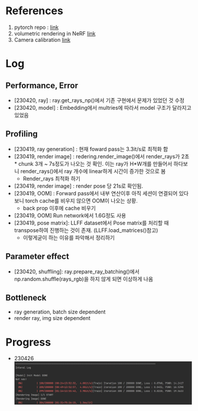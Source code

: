 # References
1. pytorch repo : [link](https://github.com/yenchenlin/nerf-pytorch/tree/1f064835d2cca26e4df2d7d130daa39a8cee1795)
2. volumetric rendering in NeRF [link](https://keras.io/examples/vision/nerf/)
3. Camera calibration [link](https://www.mathworks.com/help/vision/ug/camera-calibration.html)


# Log
## Performance, Error 
- [230420, ray] : ray.get_rays_np()에서 기존 구현에서 문제가 있었던 것 수정
- [230420, model] : Embedding에서 multries에 따라서 model 구조가 달라지고 있었음

## Profiling
- [230419, ray generation] : 현재 foward pass는 3.3it/s로 최적화 함
- [230419, render image] : redering.render_image()에서 render_rays가 2초 * chunk 3개 ~ 7s정도가 나오는 것 확인. 이는 ray가 H*W개를 만들어서 하다보니 render_rays()에서 ray 개수에 linear하게 시간이 증가한 것으로 봄
    - Render_rays 최적화 하기
- [230419, render image] : render pose 당 21s로 확인됨. 
- [230419, OOM] : Forward pass에서 내부 연산이후 아직 세션이 연결되어 있다보니 torch cache를 비우지 않으면 OOM이 나오는 상황.
    - back prop 이후에 cache 비우기
- [230419, OOM] Run network에서 1.6G정도 사용
- [230419, pose matrix]: LLFF dataset에서 Pose matrix를 처리할 때 transpose하여 진행하는 것이 존재. (LLFF.load_matrices()참고) 
    - 이렇게굳이 하는 이유를 파악해서 정리하기


## Parameter effect
- [230420, shuffling]: ray.prepare_ray_batching()에서 np.random.shuffle(rays_rgb)을 하지 않게 되면 이상하게 나옴


## Bottleneck
- ray generation, batch size dependent
- render ray, img size dependent


# Progress

- 230426
![230426](assets/progress_230426.JPG)